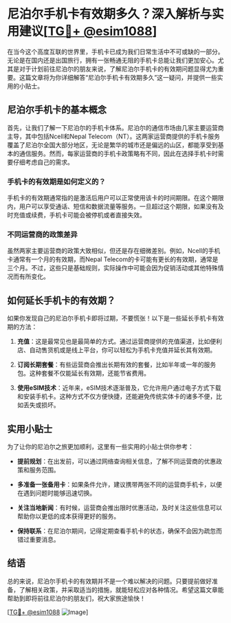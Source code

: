 # 尼泊尔手机卡有效期多久？深入解析与实用建议[[TG💪+ @esim1088](https://t.me/s/esim1088)]

在当今这个高度互联的世界里，手机卡已成为我们日常生活中不可或缺的一部分。无论是在国内还是出国旅行，拥有一张畅通无阻的手机卡总能让我们更加安心。尤其是对于计划前往尼泊尔的朋友来说，了解尼泊尔手机卡的有效期问题显得尤为重要。这篇文章将为你详细解答“尼泊尔手机卡有效期多久”这一疑问，并提供一些实用的小贴士。

## 尼泊尔手机卡的基本概念

首先，让我们了解一下尼泊尔的手机卡体系。尼泊尔的通信市场由几家主要运营商主导，其中包括Ncell和Nepal Telecom（NT）。这两家运营商提供的手机卡服务覆盖了尼泊尔全国大部分地区，无论是繁华的城市还是偏远的山区，都能享受到基本的通信服务。然而，每家运营商的手机卡政策略有不同，因此在选择手机卡时需要仔细考虑自己的需求。

### 手机卡的有效期是如何定义的？

手机卡的有效期通常指的是激活后用户可以正常使用该卡的时间期限。在这个期限内，用户可以享受通话、短信和数据流量等服务。一旦超过这个期限，如果没有及时充值或续费，手机卡可能会被停机或者直接失效。

### 不同运营商的政策差异

虽然两家主要运营商的政策大致相似，但还是存在细微差别。例如，Ncell的手机卡通常有一个月的有效期，而Nepal Telecom的卡可能有更长的有效期，通常是三个月。不过，这些只是基础规则，实际操作中可能会因为促销活动或其他特殊情况而有所变化。

## 如何延长手机卡的有效期？

如果你发现自己的尼泊尔手机卡即将过期，不要慌张！以下是一些延长手机卡有效期的方法：

1. **充值**：这是最常见也是最简单的方式。通过运营商提供的充值渠道，比如便利店、自动售货机或是线上平台，你可以轻松为手机卡充值并延长其有效期。

2. **订阅长期套餐**：有些运营商会推出长期有效的套餐，比如半年或一年的服务包。这种套餐不仅能延长有效期，还能节省费用。

3. **使用eSIM技术**：近年来，eSIM技术逐渐普及，它允许用户通过电子方式下载和安装手机卡。这种方式不仅方便快捷，还能避免传统实体卡的诸多不便，比如丢失或损坏。

## 实用小贴士

为了让你的尼泊尔之旅更加顺利，这里有一些实用的小贴士供你参考：

- **提前规划**：在出发前，可以通过网络查询相关信息，了解不同运营商的优惠政策和服务范围。
  
- **多准备一张备用卡**：如果条件允许，建议携带两张不同的运营商手机卡，以便在遇到问题时能够迅速切换。

- **关注当地新闻**：有时候，运营商会推出限时优惠活动，及时关注这些信息可以帮助你以更低的成本获得更好的服务。

- **保持联系**：在尼泊尔期间，记得定期查看手机卡的状态，确保不会因为疏忽而错过重要消息。

## 结语

总的来说，尼泊尔手机卡的有效期并不是一个难以解决的问题。只要提前做好准备，了解相关政策，并采取适当的措施，就能轻松应对各种情况。希望这篇文章能帮助到即将前往尼泊尔的朋友们，祝大家旅途愉快！

[[TG💪+ @esim1088](https://t.me/s/esim1088) ![Image](https://i.postimg.cc/4NQfJmqS/Snipaste-2025-05-13-00-14-12.png)]